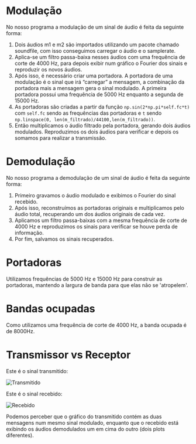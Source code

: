# Modulação
No nosso programa a modulação de um sinal de áudio é feita da seguinte forma:
1. Dois áudios m1 e m2 são importados utilizando um pacote chamado soundfile, com isso conseguimos carregar o áudio e o samplerate.
2. Aplica-se um filtro passa-baixa nesses áudios com uma frequência de corte de 4000 Hz, para depois exibir num gráfico o Fourier dos sinais e reproduzir os novos áudios.
3. Após isso, é necessário criar uma portadora. A portadora de uma modulação é o sinal que irá “carregar” a mensagem, a combinação da portadora mais a mensagem gera o sinal modulado. A primeira portadora possui uma frequência de 5000 Hz enquanto a segunda de 15000 Hz.
4. As portadoras são criadas a partir da função `np.sin(2*np.pi*self.fc*t)` com `self.fc` sendo as frequências das portadoras e `t` sendo `np.linspace(0, len(m_filtrado)/44100,len(m_filtrado))`.
5. Então multiplicamos o áudio filtrado pela portadora, gerando dois áudios modulados. Reproduzimos os dois áudios para verificar e depois os somamos para realizar a transmissão.

# Demodulação
No nosso programa a demodulação de um sinal de áudio é feita da seguinte forma:
1. Primeiro gravamos o áudio modulado e exibimos o Fourier do sinal recebido.
2. Após isso, reconstruímos as portadoras originais e multiplicamos pelo áudio total, recuperando um dos áudios originais de cada vez.
3. Aplicamos um filtro passa-baixas com a mesma frequência de corte de 4000 Hz e reproduzimos os sinais para verificar se houve perda de informação.
4. Por fim, salvamos os sinais recuperados.

# Portadoras
Utilizamos frequências de 5000 Hz e 15000 Hz para construir as portadoras, mantendo a largura de banda para que elas não se 'atropelem'.

# Bandas ocupadas
Como utilizamos uma frequência de corte de 4000 Hz, a banda ocupada é de 8000Hz.

# Transmissor vs Receptor
 Este é o sinal transmitido:

![Transmitido](https://i.imgur.com/RmISlcb.jpg)

 Este é o sinal recebido:

![Recebido](https://i.imgur.com/tZ5MZTI.jpg)

Podemos perceber que o gráfico do transmitido contém as duas mensagens num mesmo sinal modulado, enquanto que o recebido está exibindo os áudios demodulados um em cima do outro (dois plots diferentes).
